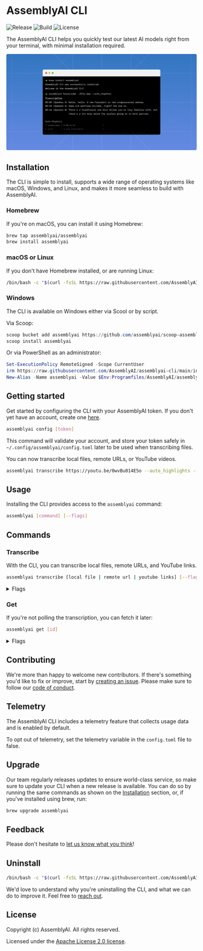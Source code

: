 # AssemblyAI CLI

![Release](https://img.shields.io/github/v/release/assemblyai/assemblyai-cli)
![Build](https://img.shields.io/github/workflow/status/assemblyai/assemblyai-cli/Release%20workflow)
![License](https://img.shields.io/github/license/assemblyai/assemblyai-cli)

The AssemblyAI CLI helps you quickly test our latest AI models right from your terminal, with minimal installation required.

![Thumbnail](./assets/thumbnail.png)

## Installation

The CLI is simple to install, supports a wide range of operating systems like macOS, Windows, and Linux, and makes it more seamless to build with AssemblyAI.

### Homebrew

If you're on macOS, you can install it using Homebrew:

```bash
brew tap assemblyai/assemblyai
brew install assemblyai
```

### macOS or Linux

If you don't have Homebrew installed, or are running Linux:

```bash
/bin/bash -c "$(curl -fsSL https://raw.githubusercontent.com/AssemblyAI/assemblyai-cli/main/install.sh)"
```

### Windows

The CLI is available on Windows either via Scool or by script. 

Via Scoop:

```powershell
scoop bucket add assemblyai https://github.com/assemblyai/scoop-assemblyai.git
scoop install assemblyai
````

Or via PowerShell as an administrator:

```powershell
Set-ExecutionPolicy RemoteSigned -Scope CurrentUser
irm https://raw.githubusercontent.com/AssemblyAI/assemblyai-cli/main/install.ps1 | iex
New-Alias -Name assemblyai -Value $Env:Programfiles/AssemblyAI/assemblyai.exe
```

## Getting started

Get started by configuring the CLI with your AssemblyAI token. If you don't yet have an account, create one [here](https://app.assemblyai.com/).

```bash
assemblyai config [token]
```

This command will validate your account, and store your token safely in `~/.config/assemblyai/config.toml` later to be used when transcribing files.

You can now transcribe local files, remote URLs, or YouTube videos.

```bash
assemblyai transcribe https://youtu.be/0wvBu014E5o --auto_highlights --entity_detection
```

## Usage

Installing the CLI provides access to the `assemblyai` command:

```bash
assemblyai [command] [--flags]
```

## Commands

### Transcribe

With the CLI, you can transcribe local files, remote URLs, and YouTube links.

```bash
assemblyai transcribe [local file | remote url | youtube links] [--flags]
```

<details>
  <summary>Flags</summary>
  
  > **-j, --json**  
  > default: false  
  > example: `-j` or `--json`  
  > If true, the CLI will output the JSON.

> **-p, --poll**  
> default: true  
> example: `-p` or `--poll`  
> The CLI will poll the transcription every 3 seconds until it's complete.

> **-s, --auto_chapters**  
> default: false  
> example: `-s` or `--auto_chapters`  
> A "summary over time" for the audio file transcribed.

> **-a, --auto_highlights**  
> default: false  
> example: `-a` or `--auto_highlights`  
> Automatically detect important phrases and words in the text.

> **-c, --content_moderation**  
> default: false  
> example: `-c` or `--content_moderation`  
> Detect if sensitive content is spoken in the file.

> **-d, --dual_channel**  
> default: false  
> example: `-d` or `--dual_channel`  
> Enable dual channel

> **-D, --disfluencies**  
> default: false  
> example: `-D` or `--disfluencies`  
> Include Filler Words in your transcript

> **-e, --entity_detection**  
> default: false  
> example: `-e` or `--entity_detection`  
> Identify a wide range of entities that are spoken in the audio file.

> **-f, --format_text**  
> default: true  
> example: `-f=false` or `--format_text=false`  
> Enable text formatting

> **-u, --punctuate**  
> default: true  
> example: `-u=false` or `--punctuate=false`  
> Enable automatic punctuation

> **-r, --redact_pii**  
> default: false  
> example: `-r` or `--redact_pii`  
> Remove personally identifiable information from the transcription.

> **-i, --redact_pii_policies**  
> default: drug,number_sequence,person_name  
> example: `-i medical_process,nationality` or `--redact_pii_policies medical_process,nationality`  
> The list of PII policies to redact ([source](https://www.assemblyai.com/docs/audio-intelligence#pii-redaction)), comma-separated. Required if the redact_pii flag is true.

> **-x, --sentiment_analysis**  
> default: false  
> example: `-x` or `--sentiment_analysis`  
> Detect the sentiment of each sentence of speech spoken in the file.

> **-l, --speaker_labels**  
> default: true  
> example: `-l=false` or `--speaker_labels=false`  
> Automatically detect the number of speakers in the file.

> **-t, --topic_detection**  
> default: false  
> example: `-t` or `--topic_detection`  
> Label the topics that are spoken in the file.

> **-w, --webhook_url**  
> example: `--webhook_url "https://example.com/"`  
> Receive a webhook once your transcript is complete.

> **-b, --webhook_auth_header_name**  
> example: `--webhook_auth_header_name "Authorization"`  
> Containing the header's name which will be inserted into the webhook request.

> **-o, --webhook_auth_header_value**  
> example: `--webhook_auth_header_value "foo:bar"`  
> Receive a webhook once your transcript is complete.

> **-n, --language_detection**  
> default: false  
> example: `-n` or `--language_detection`  
> Automatic identify the dominant language that’s spoken in an audio file.
> [Here](https://www.assemblyai.com/docs/core-transcription#automatic-language-detection) you can view the ALD list for supported languages

> **-g, --language_code**  
> example: `-g es` or `--language_code es`  
> Manually specify the language of the speech in your audio file.
> Click [here](https://www.assemblyai.com/docs#supported-languages) to view all the supported languages

> **-m, --summarization**  
> default: false  
> example: `-m` or `--summarization`  
> Generate a single abstractive summary of the entire audio.

> **-q, --summary_model**
> default: bullets  
> example: `-q conversational` or `--summary_model conversational`  
> Type of summary generated.
> Click [here](https://www.assemblyai.com/docs/audio-intelligence#summarization) to view all the supported types

> **-y, --summary_type**
> default: bullets  
> example: `-y paragraph` or `--summary_type paragraph`  
> Model of summary generated.
> Click [here](https://www.assemblyai.com/docs/audio-intelligence#summarization) to view all the supported types

> **-k, --word_boost**
> example: `-k "sally mcmanus,the IQEZ iPhone app"` or `--word_boost "sally mcmanus,the IQEZ iPhone app"`  
> Any term included will have its likelihood of being transcribed boosted.

> **-z, --boost_param**
> example: `-z high` or `--word_boost high`  
> Control how much weight should be applied to your boosted keywords/phrases. This value can be either low, default, or high.
> **--custom_spelling**
> example: `--custom_spelling "[{\"from\": [\"ariana\"], \"to\": \"Arianna\"}]"` or  `--custom_spelling ./custom_spelling.json`
> Specify how words are spelled or formatted in the transcript text.

> **--srt**  
> default: true  
> example: `--srt`  
> Create an SRT file named `[id].srt` in the current directory.

</details>

### Get

If you're not polling the transcription, you can fetch it later:

```bash
assemblyai get [id]
```

<details>
  <summary>Flags</summary>
  
  > **-j, --json**  
  > default: false  
  > example: `--json` or `--json=true`  
  > If true, the CLI will output the JSON.

> **-p, --poll**  
> default: true  
> example: `--poll=false`  
> The CLI will poll the transcription every 3 seconds until it's complete.

> **--srt**  
> default: true  
> example: `--srt`  
> Create an SRT file named `[id].srt` in the current directory.

</details>

## Contributing

We're more than happy to welcome new contributors. If there's something you'd like to fix or improve, start by [creating an issue](https://github.com/AssemblyAI/assemblyai-cli/issues). Please make sure to follow our [code of conduct](https://github.com/AssemblyAI/assemblyai-cli/blob/main/CODE_OF_CONDUCT.md).

## Telemetry

The AssemblyAI CLI includes a telemetry feature that collects usage data and is enabled by default.

To opt out of telemetry, set the telemetry variable in the `config.toml` file to false.

## Upgrade

Our team regularly releases updates to ensure world-class service, so make sure to update your CLI when a new release is available. You can do so by running the same commands as shown on the [Installation](#installation) section, or, if you've installed using brew, run:

```bash
brew upgrade assemblyai
```

## Feedback

Please don't hesitate to [let us know what you think](https://forms.gle/oQgktMWyL7xStH2J8)!

## Uninstall

```bash
/bin/bash -c "$(curl -fsSL https://raw.githubusercontent.com/AssemblyAI/assemblyai-cli/main/uninstall.sh)"
```

We'd love to understand why you're uninstalling the CLI, and what we can do to improve it. Feel free to [reach out](https://forms.gle/oQgktMWyL7xStH2J8).

## License

Copyright (c) AssemblyAI. All rights reserved.

Licensed under the [Apache License 2.0 license](https://github.com/AssemblyAI/assemblyai-cli/blob/main/LICENSE).
